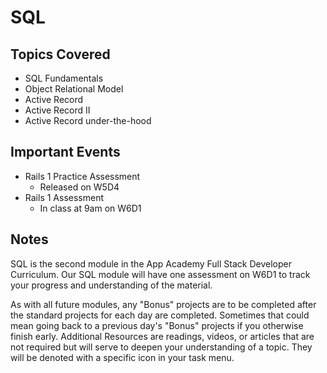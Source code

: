 # SQL

## Topics Covered

- SQL Fundamentals
- Object Relational Model
- Active Record
- Active Record II
- Active Record under-the-hood

## Important Events

- Rails 1 Practice Assessment
  - Released on W5D4
- Rails 1 Assessment
  - In class at 9am on W6D1

## Notes

SQL is the second module in the App Academy Full Stack Developer Curriculum. Our
SQL module will have one assessment on W6D1 to track your progress and
understanding of the material.

As with all future modules, any "Bonus" projects are to be completed after the
standard projects for each day are completed. Sometimes that could mean going
back to a previous day's "Bonus" projects if you otherwise finish early.
Additional Resources are readings, videos, or articles that are not required
but will serve to deepen your understanding of a topic. They will be denoted
with a specific icon in your task menu.
